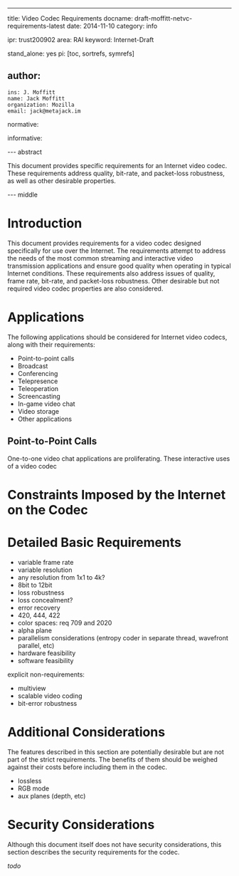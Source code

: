 ---
title: Video Codec Requirements
docname: draft-moffitt-netvc-requirements-latest
date: 2014-11-10
category: info

ipr: trust200902
area: RAI
keyword: Internet-Draft

stand_alone: yes
pi: [toc, sortrefs, symrefs]

author:
 -
    ins: J. Moffitt
    name: Jack Moffitt
    organization: Mozilla
    email: jack@metajack.im

normative:


informative:


--- abstract

This document provides specific requirements for an Internet video codec.
These requirements address quality, bit-rate, and packet-loss
robustness, as well as other desirable properties.

--- middle

# Introduction

This document provides requirements for a video codec designed specifically
for use over the Internet. The requirements attempt to address the needs of
the most common streaming and interactive video transmission applications and
ensure good quality when operating in typical Internet conditions. These
requirements also address issues of quality, frame rate, bit-rate, and
packet-loss robustness. Other desirable but not required video codec
properties are also considered.
   
# Applications

The following applications should be considered for Internet video codecs,
along with their requirements:

- Point-to-point calls
- Broadcast
- Conferencing
- Telepresence
- Teleoperation
- Screencasting
- In-game video chat
- Video storage
- Other applications

## Point-to-Point Calls

One-to-one video chat applications are proliferating. These interactive uses
of a video codec 

# Constraints Imposed by the Internet on the Codec

# Detailed Basic Requirements

- variable frame rate
- variable resolution
- any resolution from 1x1 to 4k?
- 8bit to 12bit
- loss robustness
- loss concealment?
- error recovery
- 420, 444, 422
- color spaces: req 709 and 2020
- alpha plane
- parallelism considerations (entropy coder in separate thread, wavefront
  parallel, etc)
- hardware feasibility
- software feasibility

explicit non-requirements:

- multiview
- scalable video coding
- bit-error robustness


# Additional Considerations

The features described in this section are potentially desirable but are not
part of the strict requirements. The benefits of them should be weighed
against their costs before including them in the codec.

- lossless
- RGB mode
- aux planes (depth, etc)

# Security Considerations

Although this document itself does not have security considerations, this
section describes the security requirements for the codec.

*todo*
